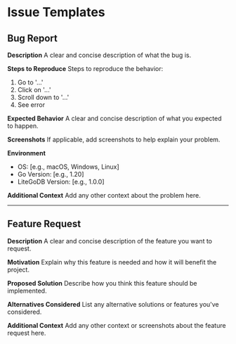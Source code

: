 # Issue Templates

## Bug Report

**Description**
A clear and concise description of what the bug is.

**Steps to Reproduce**
Steps to reproduce the behavior:
1. Go to '...'
2. Click on '...'
3. Scroll down to '...'
4. See error

**Expected Behavior**
A clear and concise description of what you expected to happen.

**Screenshots**
If applicable, add screenshots to help explain your problem.

**Environment**
- OS: [e.g., macOS, Windows, Linux]
- Go Version: [e.g., 1.20]
- LiteGoDB Version: [e.g., 1.0.0]

**Additional Context**
Add any other context about the problem here.

---

## Feature Request

**Description**
A clear and concise description of the feature you want to request.

**Motivation**
Explain why this feature is needed and how it will benefit the project.

**Proposed Solution**
Describe how you think this feature should be implemented.

**Alternatives Considered**
List any alternative solutions or features you've considered.

**Additional Context**
Add any other context or screenshots about the feature request here.